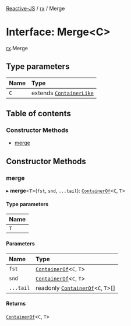 [Reactive-JS](../README.md) / [rx](../modules/rx.md) / Merge

# Interface: Merge<C\>

[rx](../modules/rx.md).Merge

## Type parameters

| Name | Type |
| :------ | :------ |
| `C` | extends [`ContainerLike`](containers.ContainerLike.md) |

## Table of contents

### Constructor Methods

- [merge](rx.Merge.md#merge)

## Constructor Methods

### merge

▸ **merge**<`T`\>(`fst`, `snd`, `...tail`): [`ContainerOf`](../modules/containers.md#containerof)<`C`, `T`\>

#### Type parameters

| Name |
| :------ |
| `T` |

#### Parameters

| Name | Type |
| :------ | :------ |
| `fst` | [`ContainerOf`](../modules/containers.md#containerof)<`C`, `T`\> |
| `snd` | [`ContainerOf`](../modules/containers.md#containerof)<`C`, `T`\> |
| `...tail` | readonly [`ContainerOf`](../modules/containers.md#containerof)<`C`, `T`\>[] |

#### Returns

[`ContainerOf`](../modules/containers.md#containerof)<`C`, `T`\>
